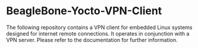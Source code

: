 # BeagleBone-Yocto-VPN-Client
The following repository contains a VPN client for embedded Linux systems designed for internet remote connections. It operates in conjunction with a VPN server. Please refer to the documentation for further information.
